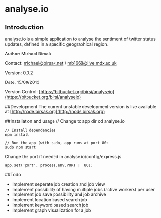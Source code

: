 # analyse.io
## Introduction
analyse.io is a simple application to analyse the sentiment of twitter status updates, defined in a specific geographical region.

Author: Michael Birsak

Contact: [michael@birsak.net](mailto:michael@birsak.net) / [mb1668@live.mdx.ac.uk](mailto:mb1668@live.mdx.ac.uk)

Version: 0.0.2

Date: 15/08/2013

Version Control: [https://bitbucket.org/birsi/analyseio](https://bitbucket.org/birsi/analyseio)

##Development
The current unstable development version is live available at
[http://node.birsak.org](http://node.birsak.org)

##Installation and usage
    // Change to app dir
    cd analyse.io

    // Install dependencies
    npm install

    // Run the app (with sudo, app runs at port 80)
    sudo npm start

Change the port if needed in analyse.io/config/express.js

    app.set('port', process.env.PORT || 80);

##Todo
* Implement seperate job creation and job view
* Implement possibility of having multiple jobs (active workers) per user
* Implement job save possibility and job archive
* Implement location based search job
* Implement keyword based search job
* Implement graph visualization for a job
